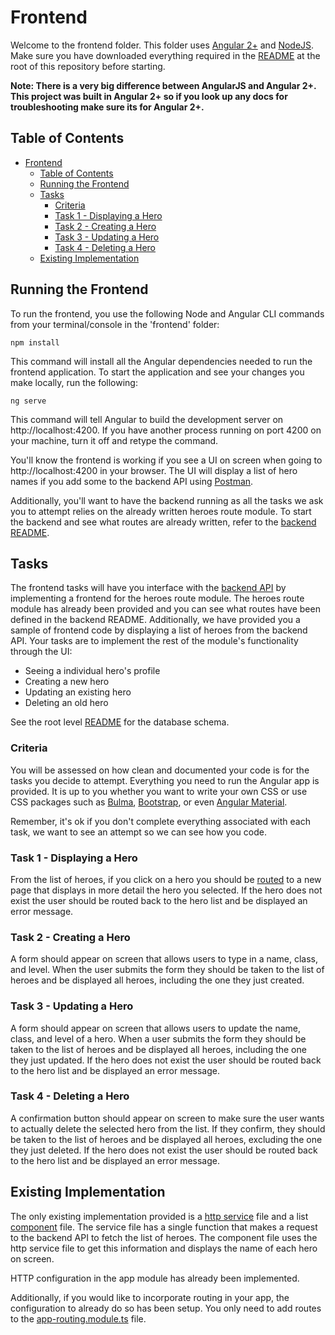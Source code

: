 # Frontend

Welcome to the frontend folder.  This folder uses [Angular 2+](https://angular.io/) and [NodeJS](https://nodejs.org/).  Make sure you have downloaded everything required in the [README](../README.md) at the root of this repository before starting.

**Note: There is a very big difference between AngularJS and Angular 2+.  This project was built in Angular 2+ so if you look up any docs for troubleshooting make sure its for Angular 2+.**

## Table of Contents

- [Frontend](#frontend)
  - [Table of Contents](#table-of-contents)
  - [Running the Frontend](#running-the-frontend)
  - [Tasks](#tasks)
    - [Criteria](#criteria)
    - [Task 1 - Displaying a Hero](#task-1---displaying-a-hero)
    - [Task 2 - Creating a Hero](#task-2---creating-a-hero)
    - [Task 3 - Updating a Hero](#task-3---updating-a-hero)
    - [Task 4 - Deleting a Hero](#task-4---deleting-a-hero)
  - [Existing Implementation](#existing-implementation)

## Running the Frontend

To run the frontend, you use the following Node and Angular CLI commands from your terminal/console in the 'frontend' folder:

```
npm install
```

This command will install all the Angular dependencies needed to run the frontend application.  To start the application and see your changes you make locally, run the following:

```
ng serve
```

This command will tell Angular to build the development server on http://localhost:4200.  If you have another process running on port 4200 on your machine, turn it off and retype the command.

You'll know the frontend is working if you see a UI on screen when going to http://localhost:4200 in your browser.  The UI will display a list of hero names if you add some to the backend API using [Postman](https://www.postman.com/).

Additionally, you'll want to have the backend running as all the tasks we ask you to attempt relies on the already written heroes route module.  To start the backend and see what routes are already written, refer to the [backend README](../backend/README.md).

## Tasks

The frontend tasks will have you interface with the [backend API](../backend/README.md) by implementing a frontend for the heroes route module.  The heroes route module has already been provided and you can see what routes have been defined in the backend README.  Additionally, we have provided you a sample of frontend code by displaying a list of heroes from the backend API.  Your tasks are to implement the rest of the module's functionality through the UI:

- Seeing a individual hero's profile
- Creating a new hero
- Updating an existing hero
- Deleting an old hero

See the root level [README](../README.md) for the database schema.

### Criteria

You will be assessed on how clean and documented your code is for the tasks you decide to attempt.  Everything you need to run the Angular app is provided.  It is up to you whether you want to write your own CSS or use CSS packages such as [Bulma](https://bulma.io/), [Bootstrap](https://getbootstrap.com/), or even [Angular Material](https://material.angular.io/).

Remember, it's ok if you don't complete everything associated with each task, we want to see an attempt so we can see how you code.

### Task 1 - Displaying a Hero

From the list of heroes, if you click on a hero you should be [routed](https://angular.io/guide/router) to a new page that displays in more detail the hero you selected.  If the hero does not exist the user should be routed back to the hero list and be displayed an error message.

### Task 2 - Creating a Hero

A form should appear on screen that allows users to type in a name, class, and level.  When the user submits the form they should be taken to the list of heroes and be displayed all heroes, including the one they just created.

### Task 3 - Updating a Hero

A form should appear on screen that allows users to update the name, class, and level of a hero.  When a user submits the form they should be taken to the list of heroes and be displayed all heroes, including the one they just updated.  If the hero does not exist the user should be routed back to the hero list and be displayed an error message.

### Task 4 - Deleting a Hero

A confirmation button should appear on screen to make sure the user wants to actually delete the selected hero from the list.  If they confirm, they should be taken to the list of heroes and be displayed all heroes, excluding the one they just deleted.  If the hero does not exist the user should be routed back to the hero list and be displayed an error message.

## Existing Implementation

The only existing implementation provided is a [http service](https://angular.io/guide/http) file and a list [component](https://angular.io/guide/component-overview) file.  The service file has a single function that makes a request to the backend API to fetch the list of heroes.  The component file uses the http service file to get this information and displays the name of each hero on screen.

HTTP configuration in the app module has already been implemented.

Additionally, if you would like to incorporate routing in your app, the configuration to already do so has been setup.  You only need to add routes to the [app-routing.module.ts](src/app/app-routing.module.ts) file.
